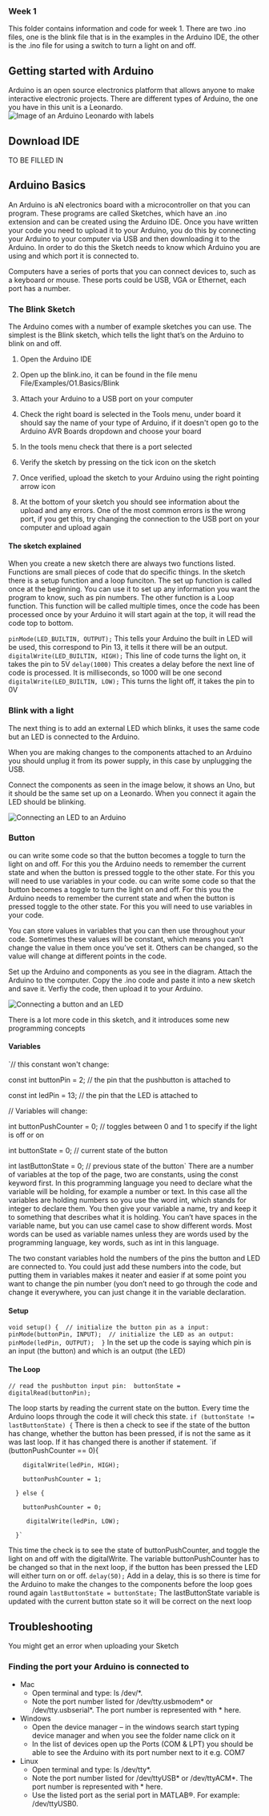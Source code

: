 ### Week 1
This folder contains information and code for week 1. There are two .ino files, one is the blink file that is in the examples in the Arduino IDE, the other is the .ino file for using a switch to turn a light on and off.

## Getting started with Arduino
Arduino is an open source electronics platform that allows anyone to make interactive electronic projects. There are different types of Arduino, the one you have in this unit is a Leonardo.
![Image of an Arduino Leonardo with labels](leonardo.png)

## Download IDE 
TO BE FILLED IN

## Arduino Basics
An Arduino is aN electronics board with a microcontroller on that you can program. These programs are called Sketches, which have an .ino extension and can be created using the Arduino IDE. Once you have written your code you need to upload it to your Arduino, you do this by connecting your Arduino to your computer via USB and then downloading it to the Arduino. In order to do this the Sketch needs to know which Arduino you are using and which port it is connected to. 

Computers have a series of ports that you can connect devices to, such as a keyboard or mouse. These ports could be USB, VGA or Ethernet, each port has a number. 

### The Blink Sketch 
The Arduino comes with a number of example sketches you can use. The simplest is the Blink sketch, which tells the light that’s on the Arduino to blink on and off.

1. Open the Arduino IDE 
2. Open up the blink.ino, it can be found in the file menu File/Examples/O1.Basics/Blink 
3. Attach your Arduino to a USB port on your computer 
4. Check the right board is selected in the Tools menu, under board it should say the name of your type of Arduino, if it doesn't open go to the Arduino AVR Boards dropdown and choose your board 
5. In the tools menu check that there is a port selected 
6. Verify the sketch by pressing on the tick icon on the sketch 
7. Once verified, upload the sketch to your Arduino using the right pointing arrow icon 

8. At the bottom of your sketch you should see information about the upload and any errors. One of the most common errors is the wrong port, if you get this, try changing the connection to the USB port on your computer and upload again
#### The sketch explained
When you create a new sketch there are always two functions listed. Functions are small pieces of code that do specific things. In the sketch there is a setup function and a loop funciton. The set up function is called once at the beginning. You can use it to set up any information you want the program to know, such as pin numbers. The other function is a Loop function. This function will be called multiple times, once the code has been processed once by your Arduino it will start again at the top, it will read the code top to bottom. 

`pinMode(LED_BUILTIN, OUTPUT);`
This tells your Arduino the built in LED will be used, this correspond to Pin 13, it tells it there will be an output.
`digitalWrite(LED_BUILTIN, HIGH);`
This line of code turns the light on, it takes the pin to 5V 
`delay(1000)`
This creates a delay before the next line of code is processed. It is milliseconds, so 1000 will be one second
`digitalWrite(LED_BUILTIN, LOW);` 
This turns the light off, it takes the pin to 0V 
### Blink with a light 

The next thing is to add an external LED which blinks, it uses the same code but an LED is connected to the Arduino.  

When you are making changes to the components attached to an Arduino you should unplug it from its power supply, in this case by unplugging the USB. 

Connect the components as seen in the image below, it shows an Uno, but it should be the same set up on a Leonardo. When you connect it again the LED should be blinking.

![Connecting an LED to an Arduino](LED.jpg)
### Button
ou can write some code so that the button becomes a toggle to turn the light on and off. For this you the Arduino needs to remember the current state and when the button is pressed toggle to the other state. For this you will need to use variables in your code. ou can write some code so that the button becomes a toggle to turn the light on and off. For this you the Arduino needs to remember the current state and when the button is pressed toggle to the other state. For this you will need to use variables in your code. 

You can store values in variables that you can then use throughout your code. Sometimes these values will be constant, which means you can’t change the value in them once you’ve set it. Others can be changed, so the value will change at different points in the code.

Set up the Arduino and components as you see in the diagram. Attach the Arduino to the computer. Copy the .ino code and paste it into a new sketch and save it. Verfiy the code, then upload it to your Arduino.

![Connecting a button and an LED](button.jpg)


There is a lot more code in this sketch, and it introduces some new programming concepts 

#### Variables
`// this constant won't change: 

const int  buttonPin = 2;    // the pin that the pushbutton is attached to 

const int ledPin = 13;       // the pin that the LED is attached to 

  

// Variables will change: 

int buttonPushCounter = 0;  // toggles between 0 and 1 to specify if the light is off or on 

int buttonState = 0;         // current state of the button 

int lastButtonState = 0;     // previous state of the button`
There are a number of variables at the top of the page, two are constants, using the const keyword first. In this programming language you need to declare what the variable will be holding, for example a number or text. In this case all the variables are holding numbers so you use the word int, which stands for integer to declare them. You then give your variable a name, try and keep it to something that describes what it is holding. You can’t have spaces in the variable name, but you can use camel case to show different words. Most words can be used as variable names unless they are words used by the programming language, key words, such as int in this language. 

The two constant variables hold the numbers of the pins the button and LED are connected to. You could just add these numbers into the code, but putting them in variables makes it neater and easier if at some point you want to change the pin number (you don’t need to go through the code and change it everywhere, you can just change it in the variable declaration. 

#### Setup
`void setup() { 
  // initialize the button pin as a input: 
  pinMode(buttonPin, INPUT); 
  // initialize the LED as an output: 
  pinMode(ledPin, OUTPUT); 
}`
In the set up the code is saying which pin is an input (the button) and which is an output (the LED) 
#### The Loop
`// read the pushbutton input pin: 
  buttonState = digitalRead(buttonPin);`

The loop starts by reading the current state on the button. Every time the Arduino loops through the code it will check this state. 
`if (buttonState != lastButtonState) {`
There is then a check to see if the state of the button has change, whether the button has been pressed, if is not the same as it was last loop. If it has changed there is another if statement.
`if (buttonPushCounter == 0){ 

        digitalWrite(ledPin, HIGH); 

        buttonPushCounter = 1; 

      } else { 

        buttonPushCounter = 0; 

         digitalWrite(ledPin, LOW); 

      }`
This time the check is to see the state of buttonPushCounter,  and toggle the light on and off with the digitalWrite. The variable buttonPushCounter has to be changed so that in the next loop, if the button has been pressed the LED will either turn on or off. 
`delay(50);`
Add in a delay, this is so there is time for the Arduino to make the changes to the components before the loop goes round again 
`lastButtonState = buttonState;`
The lastButtonState variable is updated with the current button state so it will be correct on the next loop
## Troubleshooting
You might get an error when uploading your Sketch 

### Finding the port your Arduino is connected to 

 - Mac 
	- Open terminal and type: ls /dev/*. 
    - Note the port number listed for /dev/tty.usbmodem* or /dev/tty.usbserial*. The port number is represented with * here. 
- Windows 
    - Open the device manager – in the windows search start typing device manager and when you see the folder name click on it 
    - In the list of devices open up the Ports (COM & LPT) you should be able to see the Arduino with its port number next to it e.g. COM7 
- Linux 
    - Open terminal and type: ls /dev/tty*. 
    - Note the port number listed for /dev/ttyUSB* or /dev/ttyACM*. The port number is represented with * here. 
    - Use the listed port as the serial port in MATLAB®. For example: /dev/ttyUSB0. 